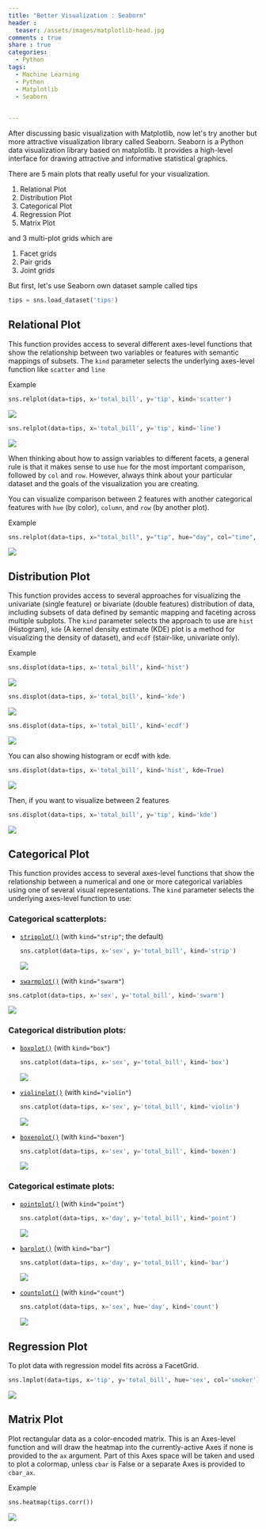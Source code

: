 ```yaml
---
title: "Better Visualization : Seaborn"
header :
  teaser: /assets/images/matplotlib-head.jpg
comments : true
share : true
categories:
  - Python
tags:
  - Machine Learning
  - Python
  - Matplotlib
  - Seaborn
 

---
```


After discussing basic visualization with Matplotlib, now let's try another but more attractive visualization library called Seaborn. Seaborn is a Python data visualization library based on matplotlib. It provides a high-level interface for drawing attractive and informative statistical graphics.

There are 5 main plots that really useful for your visualization.

1. Relational Plot
2. Distribution Plot
3. Categorical Plot
4. Regression Plot
5. Matrix Plot

and 3 multi-plot grids which are

1. Facet grids
2. Pair grids
3. Joint grids

But first, let's use Seaborn own dataset sample called tips

```python
tips = sns.load_dataset('tips')
```

## Relational Plot

This function provides access to several different axes-level functions that show the relationship between two variables  or features with semantic mappings of subsets. The `kind` parameter selects the underlying axes-level function like `scatter` and `line`

Example

```python
sns.relplot(data=tips, x='total_bill', y='tip', kind='scatter')
```

![](https://i.ibb.co/DpKjD8J/sns-scatter.png)

```python
sns.relplot(data=tips, x='total_bill', y='tip', kind='line')
```

![](https://i.ibb.co/Chndn9X/sns-line.png)

When thinking about how to assign variables to different facets, a general rule is that it makes sense to use `hue` for the most important comparison, followed by `col` and `row`. However, always think about your particular dataset and the goals of the visualization you are creating.

You can visualize comparison between 2 features with another categorical features with `hue` (by color), `column`, and `row` (by another plot).

Example

```python
sns.relplot(data=tips, x="total_bill", y="tip", hue="day", col="time", row="sex")
```

![](https://i.ibb.co/dKbBRgN/rel-group.png)

## Distribution Plot

This function provides access to several approaches for visualizing the univariate (single feature) or bivariate (double features) distribution of data, including subsets of data defined by semantic mapping and faceting across multiple subplots. The `kind` parameter selects the approach to use are `hist` (Histogram), `kde` (A kernel density estimate (KDE) plot is a method for visualizing the density of dataset), and `ecdf` (stair-like, univariate only).

Example

```python
sns.displot(data=tips, x='total_bill', kind='hist')
```

![](https://i.ibb.co/jvW9R7y/sns-hist.png)

```python
sns.displot(data=tips, x='total_bill', kind='kde')
```

![](https://i.ibb.co/ZdkbD1v/sns-kde.png)

```python
sns.displot(data=tips, x='total_bill', kind='ecdf')
```

![](https://i.ibb.co/2vCkhDn/sns-ecdf.png)

You can also showing histogram or ecdf with kde.

```python
sns.displot(data=tips, x='total_bill', kind='hist', kde=True)
```

![](https://i.ibb.co/zJTTsQN/sns-histkde.png)

Then, if you want to visualize between 2 features

```python
sns.displot(data=tips, x='total_bill', y='tip', kind='kde')
```

![](https://i.ibb.co/ydDgKXQ/sns-bivkde.png)

## Categorical Plot

This function provides access to several axes-level functions that show the relationship between a numerical and one or more categorical variables using one of several visual representations. The `kind` parameter selects the underlying axes-level function to use:

### Categorical scatterplots:

- [`stripplot()`](https://seaborn.pydata.org/generated/seaborn.stripplot.html#seaborn.stripplot) (with `kind="strip"`; the default)

  ```python
  sns.catplot(data=tips, x='sex', y='total_bill', kind='strip')
  ```

  ![](https://i.ibb.co/DCV3Sf3/sns-strip.png)

- [`swarmplot()`](https://seaborn.pydata.org/generated/seaborn.swarmplot.html#seaborn.swarmplot) (with `kind="swarm"`)

```python
sns.catplot(data=tips, x='sex', y='total_bill', kind='swarm')
```

![](https://i.ibb.co/JHRq5D7/sns-swarm.png)

### Categorical distribution plots:

- [`boxplot()`](https://seaborn.pydata.org/generated/seaborn.boxplot.html#seaborn.boxplot) (with `kind="box"`)

  ```python
  sns.catplot(data=tips, x='sex', y='total_bill', kind='box')
  ```

  ![](https://i.ibb.co/9GHk2YB/sns-box.png)

- [`violinplot()`](https://seaborn.pydata.org/generated/seaborn.violinplot.html#seaborn.violinplot) (with `kind="violin"`)

  ```python
  sns.catplot(data=tips, x='sex', y='total_bill', kind='violin')
  ```

    ![](https://i.ibb.co/RHq7wJs/sns-violin.png)

- [`boxenplot()`](https://seaborn.pydata.org/generated/seaborn.boxenplot.html#seaborn.boxenplot) (with `kind="boxen"`)

  ```python
  sns.catplot(data=tips, x='sex', y='total_bill', kind='boxen')
  ```

    ![](https://i.ibb.co/9yCSq42/sns-boxen.png)

### Categorical estimate plots:

- [`pointplot()`](https://seaborn.pydata.org/generated/seaborn.pointplot.html#seaborn.pointplot) (with `kind="point"`)

  ```python
  sns.catplot(data=tips, x='day', y='total_bill', kind='point')
  ```

    ![](https://i.ibb.co/S63GM3y/sns-point.png)

- [`barplot()`](https://seaborn.pydata.org/generated/seaborn.barplot.html#seaborn.barplot) (with `kind="bar"`)

  ```python
  sns.catplot(data=tips, x='day', y='total_bill', kind='bar')  
  ```

    ![](https://i.ibb.co/8sQnjRV/sns-bar.png)

- [`countplot()`](https://seaborn.pydata.org/generated/seaborn.countplot.html#seaborn.countplot) (with `kind="count"`)

  ```python
  sns.catplot(data=tips, x='sex', hue='day', kind='count')
  ```

    ![](https://i.ibb.co/djyVjhY/sns-count.png)

## Regression Plot

To plot data with regression model fits across a FacetGrid.

```python
sns.lmplot(data=tips, x='tip', y='total_bill', hue='sex', col='smoker')
```

![](https://i.ibb.co/wCqvkn5/sns-lm.png)

## Matrix Plot

Plot rectangular data as a color-encoded matrix. This is an Axes-level function and will draw the heatmap into the currently-active Axes if none is provided to the `ax` argument. Part of this Axes space will be taken and used to plot a colormap, unless `cbar` is False or a separate Axes is provided to `cbar_ax`.

Example

```python
sns.heatmap(tips.corr())
```

![](https://i.ibb.co/Y8V4B0Q/sns-heatmap.png)













